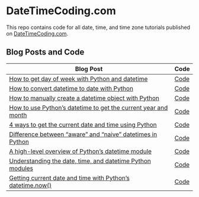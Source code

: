# DateTimeCoding.com

This repo contains code for all date, time, and time zone tutorials published on [DateTimeCoding.com](https://datetimecoding.com/).

## Blog Posts and Code
| **Blog Post** | **Code** |
|---|---|
|[How to get day of week with Python and datetime](https://datetimecoding.com/how-to-get-day-of-week-with-python-and-datetime/)  |[Code](https://github.com/jrosebr1/datetimecoding/tree/main/how-to-get-day-of-week-with-python-and-datetime) |
|[How to convert datetime to date with Python](https://datetimecoding.com/how-to-convert-datetime-to-date-with-python/)  |[Code](https://github.com/jrosebr1/datetimecoding/tree/main/how-to-convert-datetime-to-date-with-python) |
|[How to manually create a datetime object with Python](https://datetimecoding.com/how-to-manually-create-a-datetime-object-with-python/)  |[Code](https://github.com/jrosebr1/datetimecoding/tree/main/how-to-manually-create-a-datetime-object-with-python) |
|[How to use Python’s datetime to get the current year and month](https://datetimecoding.com/how-to-use-pythons-datetime-to-get-the-current-year-and-month/)  |[Code](https://github.com/jrosebr1/datetimecoding/tree/main/how-to-use-pythons-datetime-to-get-the-current-year-and-month)  |
|[4 ways to get the current date and time using Python](https://datetimecoding.com/4-ways-to-get-the-current-date-and-time-using-python/)  |[Code](https://github.com/jrosebr1/datetimecoding/tree/main/4-ways-to-get-the-current-date-and-time-using-python)  |
|[Difference between “aware” and “naive” datetimes in Python](https://datetimecoding.com/difference-between-aware-and-naive-datetimes-in-python/)  |[Code](https://github.com/jrosebr1/datetimecoding/tree/main/difference-between-aware-and-naive-datetimes-in-python)  |
|[A high-level overview of Python’s datetime module](https://datetimecoding.com/a-high-level-overview-of-pythons-datetime-module/)  |[Code](https://github.com/jrosebr1/datetimecoding/tree/main/a-high-level-overview-of-pythons-datetime-module)  |
|[Understanding the date, time, and datetime Python modules](https://datetimecoding.com/understanding-the-date-time-and-datetime-python-modules/)  |[Code](https://github.com/jrosebr1/datetimecoding/tree/main/understanding-the-date-time-and-datetime-python-modules)  |
|[Getting current date and time with Python’s datetime.now()](https://datetimecoding.com/getting-current-date-and-time-with-pythons-datetime-now/)  |[Code](https://github.com/jrosebr1/datetimecoding/tree/main/getting-current-date-and-time-with-pythons-datetime-now)  |